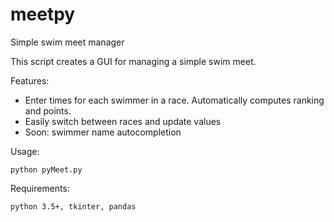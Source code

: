 # meetpy
Simple swim meet manager

This script creates a GUI for managing a simple swim meet.

Features:

- Enter times for each swimmer in a race. Automatically computes ranking and points.
- Easily switch between races and update values
- Soon: swimmer name autocompletion

Usage:

 `python pyMeet.py`
 
 Requirements:
 
 `python 3.5+, tkinter, pandas`
